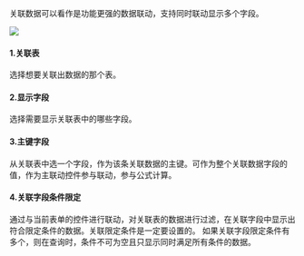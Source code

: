 关联数据可以看作是功能更强的数据联动，支持同时联动显示多个字段。


![](../img/6-1-14i1.png)

#### 1.关联表
选择想要关联出数据的那个表。

#### 2.显示字段
选择需要显示关联表中的哪些字段。

#### 3.主键字段
从关联表中选一个字段，作为该条关联数据的主键。可作为整个关联数据字段的值，作为主联动控件参与联动，参与公式计算。

#### 4.关联字段条件限定
通过与当前表单的控件进行联动，对关联表的数据进行过滤，在关联字段中显示出符合限定条件的数据。关联限定条件是一定要设置的。
如果关联字段限定条件有多个，则在查询时，条件不可为空且只显示同时满足所有条件的数据。

